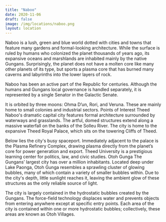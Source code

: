 ```yaml
---
title: "Naboo"
date: 2020-11-06
draft: false
image: /img/locations/naboo.png
layout: location
---
```


Naboo is a lush, green and blue world dotted with cities and towns that feature many gardens and formal-looking architecture. While the surface is ruled by humans who colonized the planet thousands of years ago, its expansive oceans and marshlands are inhabited mainly by the native Gungans. Surprisingly, the planet does not have a molten core like many other planets of its type, but sports a plasma core that has burned many caverns and labyrinths into the lower layers of rock.

Naboo has been an active part of the Republic for centuries. Although the humans and Gungans local governance is handled separately, it is represented by a single Senator in the Galactic Senate. 

It is orbited by three moons: Ohma D’un, Rori, and Veruna. These are mainly home to small colonies and industrial sectors. 
Points of Interest
Theed
Naboo's dramatic capital city features formal architecture surrounded by waterways and
grasslands. The artful, domed structures extend along a massive waterfall on the banks of the Solleu River. The city is home to the expansive Theed Royal Palace, which sits on the towering Cliffs of Theed.

Below lies the city's busy spaceport. Immediately adjacent to the palace is the Plasma Refinery Complex, drawing plasma directly from the planet’s core for power generation and export. Theed University is a prestigious learning center for politics, law, and civic studies.
Otoh Gunga
The Gungans’ largest city has over a million inhabitants. Located deep under Lake Paonga, Otoh Gunga resembles a sprawling cluster of glowing bubbles, many of which contain a variety of smaller bubbles within. Due to the city's depth, little sunlight reaches it, leaving the ambient glow of these structures as the only reliable source of light.

The city is largely contained in the hydrostatic bubbles created by the Gungans. The force-field technology displaces water and prevents objects from entering anywhere except at specific entry points. Each area of the city is contained within one or more hydrostatic bubbles; collectively, these areas are known as Otoh Villages.
